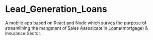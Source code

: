 # Lead_Generation_Loans
A mobile app based on React and Node which surves the purpose of streamlining the mangment of Sales Assosicate in Loans(mortgage) &amp; Insurance Sector. 
